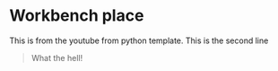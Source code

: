 # Workbench place

This is from the youtube from python template.
This is the second line
> What the hell!
